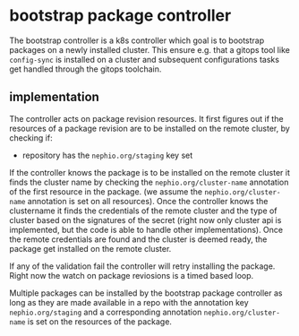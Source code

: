 # bootstrap package controller

The bootstrap controller is a k8s controller which goal is to bootstrap packages on a newly installed cluster. This ensure e.g. that a gitops tool like `config-sync` is installed on a cluster and subsequent configurations tasks get handled through the gitops toolchain.

## implementation

The controller acts on package revision resources. It first figures out if the resources of a package revision are to be installed on the remote cluster, by checking if:
- repository has the  `nephio.org/staging` key set

If the controller knows the package is to be installed on the remote cluster it finds the cluster name by checking the `nephio.org/cluster-name` annotation of the first resource in the package. (we assume the `nephio.org/cluster-name` annotation is set on all resources). Once the controller knows the clustername it finds the credentials of the remote cluster and the type of cluster based on the signatures of the secret (right now only cluster api is implemented, but the code is able to handle other implementations).
Once the remote credentials are found and the cluster is deemed ready, the package get installed on the remote cluster.

If any of the validation fail the controller will retry installing the package. Right now the watch on package reviosions is a timed based loop.

Multiple packages can be installed by the bootstrap package controller as long as they are made available in a repo with the annotation key `nephio.org/staging` and a corresponding annotation `nephio.org/cluster-name` is set on the resources of the package.